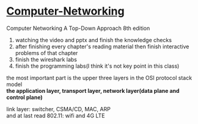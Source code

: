 # [Computer-Networking](https://gaia.cs.umass.edu/kurose_ross/lectures.php)
Computer Networking A Top-Down Approach 8th edition

1. watching the video and pptx and finish the knowledge checks
2. after finishing every chapter's reading material then finish interactive problems of that chapter  
3. finish the wireshark labs  
4. finish the programming labs(I think it's not key point in this class)

the most important part is the upper three layers in the OSI protocol stack model  
**the application layer, transport layer, network layer(data plane and control plane)**  

link layer: switcher, CSMA/CD, MAC, ARP  
and at last read 802.11: wifi and 4G LTE   